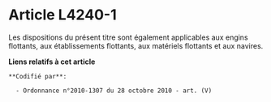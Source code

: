 # Article L4240-1

Les dispositions du présent titre sont également applicables aux engins flottants, aux établissements flottants, aux
matériels flottants et aux navires.

**Liens relatifs à cet article**

	**Codifié par**:

	  - Ordonnance n°2010-1307 du 28 octobre 2010 - art. (V)
